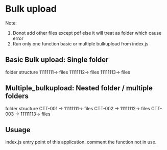 # Bulk upload 

Note: 
1. Donot add other files except pdf else it will treat as folder which cause error
1. Run only one function basic or multiple bulkupload from index.js

## Basic Bulk upload: Single folder

folder structure
11111111-> files
11111112-> files
11111113-> files

## Multiple_bulkupload: Nested folder / multiple folders

folder structure
CTT-001 -> 11111111-> files
CTT-002 -> 11111112-> files
CTT-003 -> 11111113-> files


## Usuage
index.js entry point of this application.
comment the function not in use.